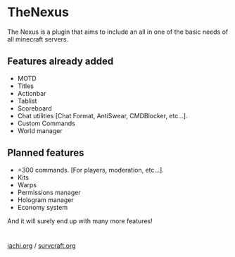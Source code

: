 # TheNexus
The Nexus is a plugin that aims to include an all in one of the basic needs of all minecraft servers.

## Features already added

- MOTD
- Titles
- Actionbar
- Tablist
- Scoreboard
- Chat utilities [Chat Format, AntiSwear, CMDBlocker, etc...].
- Custom Commands
- World manager

## Planned features
- +300 commands. [For players, moderation, etc...].
- Kits
- Warps
- Permissions manager
- Hologram manager
- Economy system

And it will surely end up with many more features!

# 
[jachi.org](jachi.org) / [survcraft.org](survcraft.org)
